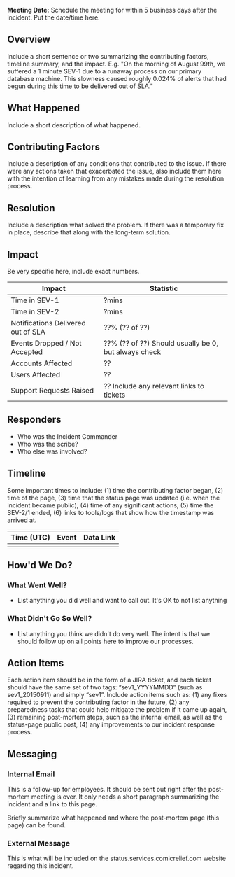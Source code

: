 **Meeting Date:** Schedule the meeting for within 5 business days after the incident. Put the date/time here.

## Overview
Include a short sentence or two summarizing the contributing factors, timeline summary, and the impact. E.g. "On the morning of August 99th, we suffered a 1 minute SEV-1 due to a runaway process on our primary database machine. This slowness caused roughly 0.024% of alerts that had begun during this time to be delivered out of SLA."

## What Happened
Include a short description of what happened.

## Contributing Factors
Include a description of any conditions that contributed to the issue. If there were any actions taken that exacerbated the issue, also include them here with the intention of learning from any mistakes made during the resolution process.

## Resolution
Include a description what solved the problem. If there was a temporary fix in place, describe that along with the long-term solution.

## Impact
Be very specific here, include exact numbers.

| Impact                             | Statistic                                                |
|------------------------------------|------------------------------------------------------|
| Time in SEV-1                      | ?mins                                                |
| Time in SEV-2                      | ?mins                                                |
| Notifications Delivered out of SLA | ??% (?? of ??)                                       |
| Events Dropped / Not Accepted      | ??% (?? of ??) Should usually be 0, but always check |
| Accounts Affected                  | ??                                                   |
| Users Affected                     | ??                                                   |
| Support Requests Raised            | ?? Include any relevant links to tickets             |

## Responders
* Who was the Incident Commander
* Who was the scribe?
* Who else was involved?

## Timeline

Some important times to include: (1) time the contributing factor began, (2) time of the page, (3) time that the status page was updated (i.e. when the incident became public), (4) time of any significant actions, (5) time the SEV-2/1 ended, (6) links to tools/logs that show how the timestamp was arrived at.

| Time (UTC) | Event | Data Link |
|------------|-------|-----------| 
|            |       |           | 

## How'd We Do?

### What Went Well?

* List anything you did well and want to call out. It's OK to not list anything

### What Didn't Go So Well?

* List anything you think we didn't do very well. The intent is that we should follow up on all points here to improve our processes.

## Action Items

Each action item should be in the form of a JIRA ticket, and each ticket should have the same set of two tags: “sev1_YYYYMMDD” (such as sev1_20150911) and simply “sev1”. Include action items such as: (1) any fixes required to prevent the contributing factor in the future, (2) any preparedness tasks that could help mitigate the problem if it came up again, (3) remaining post-mortem steps, such as the internal email, as well as the status-page public post, (4) any improvements to our incident response process.

## Messaging

### Internal Email

This is a follow-up for employees. It should be sent out right after the post-mortem meeting is over. It only needs a short paragraph summarizing the incident and a link to this page.

Briefly summarize what happened and where the post-mortem page (this page) can be found.

### External Message

This is what will be included on the status.services.comicrelief.com website regarding this incident.
